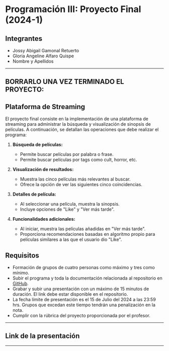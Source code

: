 
# Programación III: Proyecto Final (2024-1)
## Integrantes
- Jossy Abigail Gamonal Retuerto
- Gloria Angeline Alfaro Quispe
- Nombre y Apellidos


---
## BORRARLO UNA VEZ TERMINADO EL PROYECTO:
## Plataforma de Streaming

El proyecto final consiste en la implementación de una plataforma de streaming para administrar la búsqueda y visualización de sinopsis de películas. A continuación, se detallan las operaciones que debe realizar el programa:


1. **Búsqueda de películas:**
    - Permite buscar películas por palabra o frase.
    - Permite buscar películas por tags como cult, horror, etc.

2. **Visualización de resultados:**
    - Muestra las cinco películas más relevantes al buscar.
    - Ofrece la opción de ver las siguientes cinco coincidencias.

3. **Detalles de película:**
    - Al seleccionar una película, muestra la sinopsis.
    - Incluye opciones de "Like" y "Ver más tarde".

4. **Funcionalidades adicionales:**
    - Al iniciar, muestra las películas añadidas en "Ver más tarde".
    - Proporciona recomendaciones basadas en algoritmo propio para películas similares a las que el usuario dio "Like".


## Requisitos

- Formación de grupos de cuatro personas como máximo y tres como mínimo.
- Subir el programa y toda la documentación relacionada al repositorio en [GitHub](https://github.com/tu-usuario/tu-repositorio).
- Grabar y subir una presentación con un máximo de 15 minutos de duración. El link debe estar disponible en el repositorio.
- La fecha límite de presentación es el 15 de Julio del 2024 a las 23:59 hrs. Grupos que excedan este tiempo tendrán una penalización en la nota.
- Cumplir con la rúbrica del proyecto proporcionada por el profesor.

---

## Link de la presentación

---
